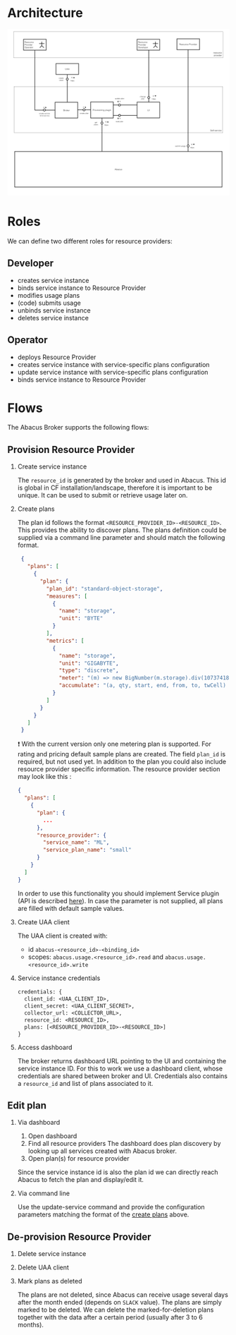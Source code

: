 # Architecture

![architecture](architecture.png)

# Roles

We can define two different roles for resource providers:

## Developer
* creates service instance
* binds service instance to Resource Provider
* modifies usage plans
* (code) submits usage
* unbinds service instance
* deletes service instance

## Operator
* deploys Resource Provider
* creates service instance with service-specific plans configuration
* update service instance with service-specific plans configuration
* binds service instance to Resource Provider

# Flows
The Abacus Broker supports the following flows:

## Provision Resource Provider
1. Create service instance

   The `resource_id` is generated by the broker and used in Abacus. This id is global in CF installation/landscape, therefore it is important to be unique. It can be used to submit or retrieve usage later on.

1. Create plans

   The plan id follows the format `<RESOURCE_PROVIDER_ID>-<RESOURCE_ID>`. This provides the ability to discover plans.
   The plans definition could be supplied via a command line parameter and should match the following format.
   ```json
    {
      "plans": [
        {
          "plan": {
            "plan_id": "standard-object-storage",
            "measures": [
              {
                "name": "storage",
                "unit": "BYTE"
              }
            ],
            "metrics": [
              {
                "name": "storage",
                "unit": "GIGABYTE",
                "type": "discrete",
                "meter": "(m) => new BigNumber(m.storage).div(1073741824).toNumber()",
                "accumulate": "(a, qty, start, end, from, to, twCell) => end < from || end >= to ? null : Math.max(a, qty)"
              }
            ]
          }
        }
      ]
    }
   ```
   :exclamation: With the current version only one metering plan is supported. For rating and pricing default sample plans are created. The field `plan_id` is required, but not used yet. In addition to the plan you could also include resource provider specific information. The resource provider section may look like this : 
    ```json
    {
      "plans": [
        {
          "plan": {
            ...
          },
          "resource_provider": {
            "service_name": "ML",
            "service_plan_name": "small"
          }
        }
      ]
    }
   ```
    In order to use this functionality you should implement Service plugin (API is described [here](https://github.com/cloudfoundry-incubator/cf-abacus-broker/blob/7fc9d3e1e7880c8078e03ffb11d585b36655db0e/lib/plugins/provisioning/src/index.js#L308-L361)). 
    In case the parameter is not supplied, all plans are filled with default sample values.

1. Create UAA client

   The UAA client is created with:
   * id `abacus-<resource_id>-<binding_id>`
   * scopes: `abacus.usage.<resource_id>.read` and `abacus.usage.<resource_id>.write`

1. Service instance credentials

   ```
   credentials: {
     client_id: <UAA_CLIENT_ID>,
     client_secret: <UAA_CLIENT_SECRET>,
     collector_url: <COLLECTOR_URL>,
     resource_id: <RESOURCE_ID>,
     plans: [<RESOURCE_PROVIDER_ID>-<RESOURCE_ID>]
   }
   ```

1. Access dashboard

   The broker returns dashboard URL pointing to the UI and containing the service instance ID. For this to work we use a dashboard client, whose credentials are shared between broker and UI. Credentials also contains a `resource_id` and list of plans associated to it.

## Edit plan
1. Via dashboard

    1. Open dashboard
    1. Find all resource providers
      The dashboard does plan discovery by looking up all services created with Abacus broker.
    1. Open plan(s) for resource provider

      Since the service instance id is also the plan id we can directly reach Abacus to fetch the plan and display/edit it.
1. Via command line

    Use the update-service command and provide the configuration parameters matching the format of the [create plans](#provision-resource-provider) above.

## De-provision Resource Provider
1. Delete service instance
1. Delete UAA client
1. Mark plans as deleted

   The plans are not deleted, since Abacus can receive usage several days after the month ended (depends on `SLACK` value). The plans are simply marked to be deleted. We can delete the marked-for-deletion plans together with the data after a certain period (usually after 3 to 6 months).
